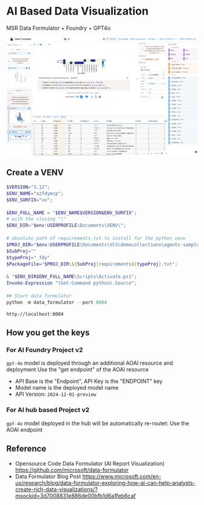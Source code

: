 # AI Based Data Visualization

MSR Data Formulator + Foundry + GPT4o

![](imgs/data_formulator_1.png)

## Create a VENV

```powershell
$VERSION="3.12";
$ENV_NAME="azfdymcp";
$ENV_SURFIX="uv";

$ENV_FULL_NAME = "$ENV_NAME$VERSION$ENV_SURFIX";
# with the closing "\"
$ENV_DIR="$env:USERPROFILE\Documents\VENV\";

# absolute path of requirements.txt to install for the python venv
$PROJ_DIR="$env:USERPROFILE\Documents\VCS\democollections\agents-samples";
$SubProj=""
$typeProj="_fdy"
$PackageFile="$PROJ_DIR\${SubProj}requirements${typeProj}.txt";

& "$ENV_DIR$ENV_FULL_NAME\Scripts\Activate.ps1";
Invoke-Expression "(Get-Command python).Source";

## Start data formulator
python -m data_formulator --port 8084
```

```
http://localhost:8084
```

## How you get the keys
### For AI Foundry Project v2
`gpt-4o` model is deployed through an additional AOAI resource and deployment
Use the "get endpoint" of the AOAI resource
* API Base is the "Endpoint", API Key is the "ENDPOINT" key
* Model name is the deployed model name
* API Version: `2024-12-01-preview`

### For AI hub based Project v2
`gpt-4o` model deployed in the hub will be automatically re-routet:
Use the AOAI endpoint  


## Reference
* Opensource Code Data Formulator (AI Report Visualization) https://github.com/microsoft/data-formulator
* Data Formulator Blog Post https://www.microsoft.com/en-us/research/blog/data-formulator-exploring-how-ai-can-help-analysts-create-rich-data-visualizations/?msockid=3d7008831e886de00bfb1d6a1feb6caf
